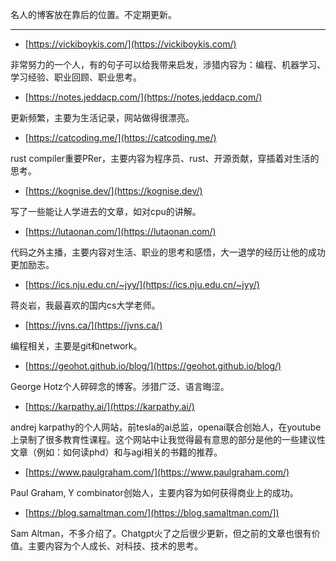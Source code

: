  名人的博客放在靠后的位置。不定期更新。

----- 


-  [https://vickiboykis.com/](https://vickiboykis.com/)

非常努力的一个人，有的句子可以给我带来启发，涉猎内容为：编程、机器学习、学习经验、职业回顾、职业思考。

- [https://notes.jeddacp.com/](https://notes.jeddacp.com/)

更新频繁，主要为生活记录，网站做得很漂亮。

-  [https://catcoding.me/](https://catcoding.me/)

rust compiler重要PRer，主要内容为程序员、rust、开源贡献，穿插着对生活的思考。

-  [https://kognise.dev/](https://kognise.dev/)

写了一些能让人学进去的文章，如对cpu的讲解。

-  [https://lutaonan.com/](https://lutaonan.com/)

代码之外主播，主要内容对生活、职业的思考和感悟，大一退学的经历让他的成功更加励志。

- [https://ics.nju.edu.cn/~jyy/](https://ics.nju.edu.cn/~jyy/)

蒋炎岩，我最喜欢的国内cs大学老师。

- [https://jvns.ca/](https://jvns.ca/)

编程相关，主要是git和network。

-  [https://geohot.github.io/blog/](https://geohot.github.io/blog/)

George Hotz个人碎碎念的博客。涉猎广泛、语言晦涩。

-  [https://karpathy.ai/](https://karpathy.ai/)

andrej karpathy的个人网站，前tesla的ai总监，openai联合创始人，在youtube上录制了很多教育性课程。这个网站中让我觉得最有意思的部分是他的一些建议性文章（例如：如何读phd）和与agi相关的书籍的推荐。

-  [https://www.paulgraham.com/](https://www.paulgraham.com/)

Paul Graham, Y combinator创始人，主要内容为如何获得商业上的成功。

-  [https://blog.samaltman.com/](https://blog.samaltman.com/])

Sam Altman，不多介绍了。Chatgpt火了之后很少更新，但之前的文章也很有价值。主要内容为个人成长、对科技、技术的思考。